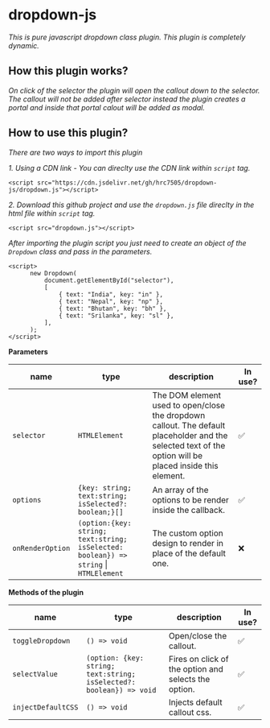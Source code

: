 # dropdown-js
_This is pure javascript dropdown class plugin. This plugin is completely dynamic._

## How this plugin works?
_On click of the selector the plugin will open the callout down to the selector. 
The callout will not be added after selector instead the plugin creates a portal and inside that portal calout will be added as modal._

## How to use this plugin?
_There are two ways to import this plugin_

  _1. Using a CDN link - You can direclty use the CDN link within `script` tag._
  
    <script src="https://cdn.jsdelivr.net/gh/hrc7505/dropdown-js/dropdown.js"></script>
       
  
 _2. Download this github project and use the `dropdown.js` file direclty in the html file within `script` tag._
  
    <script src="dropdown.js"></script>
        
        
_After importing the plugin script you just need to create an object of the `Dropdown` class and pass in the parameters._
  ```
  <script>
        new Dropdown(
            document.getElementById("selector"),
            [
                { text: "India", key: "in" },
                { text: "Nepal", key: "np" },
                { text: "Bhutan", key: "bh" },
                { text: "Srilanka", key: "sl" },
            ],
        );
  </script>
  ```
  
  **Parameters**

| name | type | description | In use? |
| ---- | ---- | ----------- | ------- |
| `selector` | `HTMLElement` | The DOM element used to open/close the dropdown callout. The default placeholder and the selected text of the option will be placed inside this element. | ✅ |
| `options` | `{key: string; text:string; isSelected?: boolean;}[]` | An array of the options to be render inside the callback. | ✅ |
| `onRenderOption` | `(option:{key: string; text:string; isSelected: boolean}) => string` &#124; `HTMLElement` | The custom option design to render in place of the default one. | ❌ |

  **Methods of the plugin**

| name | type | description | In use? |
| ---- | ---- | ----------- | ------- |
| `toggleDropdown` | `() => void` | Open/close the callout. | ✅ |
| `selectValue` | `(option: {key: string; text:string; isSelected?: boolean}) => void` | Fires on click of the option and selects the option.  | ✅ |
| `injectDefaultCSS` | `() => void` | Injects default callout css. | ✅ |
 
